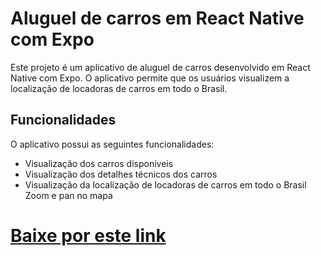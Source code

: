 
# Aluguel de carros em React Native com Expo
Este projeto é um aplicativo de aluguel de carros desenvolvido em React Native com Expo. O aplicativo permite que os usuários visualizem a localização de locadoras de carros em todo o Brasil.

## Funcionalidades
O aplicativo possui as seguintes funcionalidades:

- Visualização dos carros disponiveis
- Visualização dos detalhes técnicos dos carros
- Visualização da localização de locadoras de carros em todo o Brasil
Zoom e pan no mapa


# <a href='https://expo.dev/artifacts/eas/w2a77RCeCoskVvN8n83eNi.apk' target='_blank'>Baixe por este link</a>